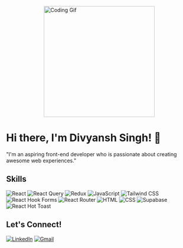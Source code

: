 <div style="display: flex; justify-content: center;">
  <img src="https://mir-s3-cdn-cf.behance.net/project_modules/1400/f28b4022600593.58c272e374fa3.gif" width="300" height="300" alt="Coding Gif" />
</div>


# Hi there, I'm Divyansh Singh! 👋

"I'm an aspiring front-end developer who is passionate about creating awesome web experiences."

## Skills
![React](https://img.shields.io/badge/-React-61DAFB?logo=react&logoColor=white&style=for-the-badge)
![React Query](https://img.shields.io/badge/-React%20Query-000000?logo=react-query&logoColor=white&style=for-the-badge)
![Redux](https://img.shields.io/badge/-Redux-764ABC?logo=redux&logoColor=white&style=for-the-badge)
![JavaScript](https://img.shields.io/badge/-JavaScript-F7DF1E?logo=javascript&logoColor=white&style=for-the-badge)
![Tailwind CSS](https://img.shields.io/badge/-Tailwind%20CSS-38B2AC?logo=tailwind-css&logoColor=white&style=for-the-badge)
![React Hook Forms](https://img.shields.io/badge/-React%20Hook%20Forms-20232A?style=for-the-badge)
![React Router](https://img.shields.io/badge/-React%20Router-CA4245?logo=react-router&logoColor=white&style=for-the-badge)
![HTML](https://img.shields.io/badge/-HTML5-E34F26?logo=html5&logoColor=white&style=for-the-badge)
![CSS](https://img.shields.io/badge/-CSS3-1572B6?logo=css3&logoColor=white&style=for-the-badge)
![Supabase](https://img.shields.io/badge/-Supabase-0056D2?logo=supabase&logoColor=white&style=for-the-badge)
![React Hot Toast](https://img.shields.io/badge/-React%20Hot%20Toast-FAB62B?style=for-the-badge)

## Let's Connect!
[![LinkedIn](https://img.shields.io/badge/-LinkedIn-0077B5?logo=linkedin&logoColor=white&style=for-the-badge)](https://www.linkedin.com/in/work-divyansh-singh?utm_source=share&utm_campaign=share_via&utm_content=profile&utm_medium=android_app)
[![Gmail](https://img.shields.io/badge/-Gmail-D14836?logo=gmail&logoColor=white&style=for-the-badge)](mailto:work.divyanshsingh@gmail.com)
